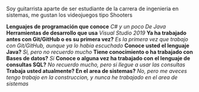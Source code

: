 Soy guitarrista aparte de ser estudiante de la carrera de ingenieria en sistemas, me gustan los videojuegos tipo Shooters

**Lenguajes de programación que conoce**
*C# y un poco De Java*
**Herramientas de desarrollo que usa**
*Visual Studio 2019*
**Ya ha trabajado antes con Git/GitHub o es su primera vez?**
*Es la primera vez que trabajo con Git/GitHub, aunque ya lo habia escuchado*
**Conoce usted el lenguaje Java?**
*Si, pero no recuerdo mucho*
**Tiene conocimiento o ha trabajado con Bases de datos?**
*Si*
**Conoce o alguna vez ha trabajado con el lenguaje de consultas SQL?**
*No recuerdo mucho, pero si llegue a usar las consultas*
**Trabaja usted atualmente? En el area de sistemas?**
*No, pero me aveces tengo trabajo en la construccion, y nunca he trabajado en el area de sistemas*
